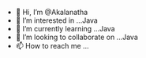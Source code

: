 - 👋 Hi, I’m @Akalanatha
- 👀 I’m interested in ...Java
- 🌱 I’m currently learning ...Java
- 💞️ I’m looking to collaborate on ...Java
- 📫 How to reach me ...

<!---
Akalanatha/Akalanatha is a ✨ special ✨ repository because its `README.md` (this file) appears on your GitHub profile.
You can click the Preview link to take a look at your changes.
--->
